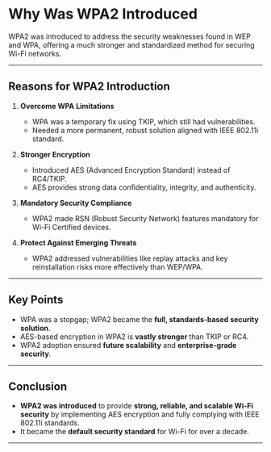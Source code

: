 # Why Was WPA2 Introduced

WPA2 was introduced to address the security weaknesses found in WEP and WPA, offering a much stronger and standardized method for securing Wi-Fi networks.

---

## **Reasons for WPA2 Introduction**

1. **Overcome WPA Limitations**  
   - WPA was a temporary fix using TKIP, which still had vulnerabilities.
   - Needed a more permanent, robust solution aligned with IEEE 802.11i standard.

2. **Stronger Encryption**  
   - Introduced AES (Advanced Encryption Standard) instead of RC4/TKIP.
   - AES provides strong data confidentiality, integrity, and authenticity.

3. **Mandatory Security Compliance**  
   - WPA2 made RSN (Robust Security Network) features mandatory for Wi-Fi Certified devices.

4. **Protect Against Emerging Threats**  
   - WPA2 addressed vulnerabilities like replay attacks and key reinstallation risks more effectively than WEP/WPA.

---

## **Key Points**

- WPA was a stopgap; WPA2 became the **full, standards-based security solution**.
- AES-based encryption in WPA2 is **vastly stronger** than TKIP or RC4.
- WPA2 adoption ensured **future scalability** and **enterprise-grade security**.

---

## **Conclusion**

- **WPA2 was introduced** to provide **strong, reliable, and scalable Wi-Fi security** by implementing AES encryption and fully complying with IEEE 802.11i standards.
- It became the **default security standard** for Wi-Fi for over a decade.

---